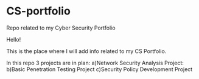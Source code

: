 # CS-portfolio
Repo related to my Cyber Security Portfolio

Hello!

This is the place where I will add info related to my CS Portfolio.

In this repo 3 projects are in plan:
a)Network Security Analysis Project:
b)Basic Penetration Testing Project
c)Security Policy Development Project
